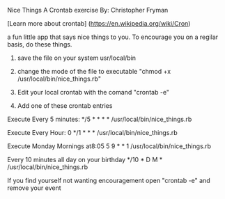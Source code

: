 Nice Things
A Crontab exercise
By: Christopher Fryman

[Learn more about crontab] (https://en.wikipedia.org/wiki/Cron)

a fun little app that says nice things to you.
To encourage you on a regilar basis, do these things.

1) save the file on your system
usr/local/bin

2) change the mode of the file to executable
"chmod +x /usr/local/bin/nice_things.rb"

3) Edit your local crontab with the comand
"crontab -e"

4) Add one of these crontab entries

Execute Every 5 minutes:
*/5 * * * * /usr/local/bin/nice_things.rb

Execute Every Hour:
0 */1 * * * /usr/local/bin/nice_things.rb

Execute Monday Mornings at8:05
5 9 * * 1 /usr/local/bin/nice_things.rb

Every 10 minutes all day on your birthday
*/10 * D M * /usr/local/bin/nice_things.rb

If you find yourself not wanting encouragement
open "crontab -e" and remove your event